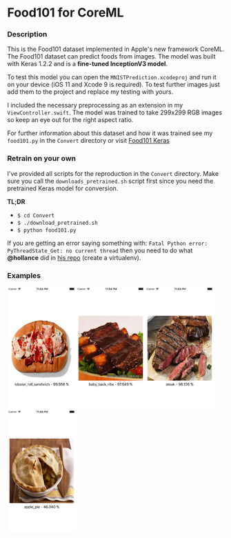 # Food101 for CoreML

### Description
This is the Food101 dataset implemented in Apple's new framework CoreML. The Food101 dataset can predict foods from images. The model was built with Keras 1.2.2 and is a **fine-tuned InceptionV3 model**.

To test this model you can open the `MNISTPrediction.xcodeproj` and run it on your device (iOS 11 and Xcode 9 is required). To test further images just add them to the project and replace my testing with yours.

I included the necessary preprocessing as an extension in my `ViewController.swift`. The model was trained to take 299x299 RGB images so keep an eye out for the right aspect ratio.

For further information about this dataset and how it was trained see my `food101.py` in the `Convert` directory or visit [Food101 Keras](https://github.com/stratospark/food-101-keras)

### Retrain on your own
I've provided all scripts for the reproduction in the `Convert` directory. Make sure you call the `downloads_pretrained.sh` script first since you need the pretrained Keras model for conversion.

**TL;DR**

* `$ cd Convert`
* `$ ./download_pretrained.sh`
* `$ python food101.py`

If you are getting an error saying something with: `Fatal Python error: PyThreadState_Get: no current thread` then you need to do what **@hollance** did in [his repo](https://github.com/hollance/MobileNet-CoreML#converting-the-weights) (create a virtualenv). 

### Examples

<img src="lobster-screen.png" align="left" width="160">
<img src="ribs-screen.png" align="left" width="160">
<img src="steak-screen.png" align="left" width="160">
<img src="applepie-screen.png" align="left" width="160">
